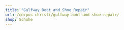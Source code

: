```yaml
---
title: "Gulfway Boot and Shoe Repair"
url: /corpus-christi/gulfway-boot-and-shoe-repair/
shop: Schuhe
---
```

